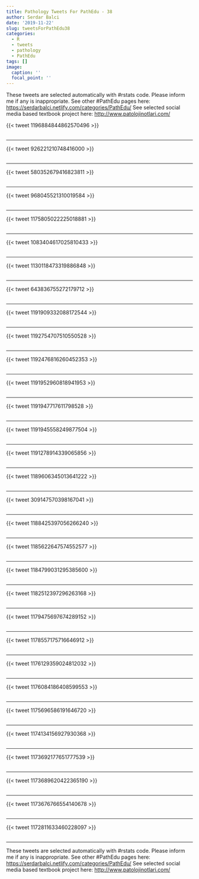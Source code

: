 ```yaml
---
title: Pathology Tweets For PathEdu - 38
author: Serdar Balci
date: '2019-11-22'
slug: tweetsForPathEdu38
categories:
  - R
  - tweets
  - pathology
  - PathEdu
tags: []
image:
  caption: ''
  focal_point: ''
---
```



These tweets are selected automatically with #rstats code. Please inform me if any is inappropriate.
See other #PathEdu pages here: https://serdarbalci.netlify.com/categories/PathEdu/ 
See selected social media based textbook project here: http://www.patolojinotlari.com/

{{< tweet 1196884844862570496 >}}
<br>
<br>
<hr>
{{< tweet 926221210748416000 >}}
<br>
<br>
<hr>
{{< tweet 580352679416823811 >}}
<br>
<br>
<hr>
{{< tweet 968045521310019584 >}}
<br>
<br>
<hr>
{{< tweet 1175805022225018881 >}}
<br>
<br>
<hr>
{{< tweet 1083404617025810433 >}}
<br>
<br>
<hr>
{{< tweet 1130118473319886848 >}}
<br>
<br>
<hr>
{{< tweet 643836755272179712 >}}
<br>
<br>
<hr>
{{< tweet 1191909332088172544 >}}
<br>
<br>
<hr>
{{< tweet 1192754707510550528 >}}
<br>
<br>
<hr>
{{< tweet 1192476816260452353 >}}
<br>
<br>
<hr>
{{< tweet 1191952960818941953 >}}
<br>
<br>
<hr>
{{< tweet 1191947717611798528 >}}
<br>
<br>
<hr>
{{< tweet 1191945558249877504 >}}
<br>
<br>
<hr>
{{< tweet 1191278914339065856 >}}
<br>
<br>
<hr>
{{< tweet 1189606345013641222 >}}
<br>
<br>
<hr>
{{< tweet 309147570398167041 >}}
<br>
<br>
<hr>
{{< tweet 1188425397056266240 >}}
<br>
<br>
<hr>
{{< tweet 1185622647574552577 >}}
<br>
<br>
<hr>
{{< tweet 1184799031295385600 >}}
<br>
<br>
<hr>
{{< tweet 1182512397296263168 >}}
<br>
<br>
<hr>
{{< tweet 1179475697674289152 >}}
<br>
<br>
<hr>
{{< tweet 1178557175716646912 >}}
<br>
<br>
<hr>
{{< tweet 1176129359024812032 >}}
<br>
<br>
<hr>
{{< tweet 1176084186408599553 >}}
<br>
<br>
<hr>
{{< tweet 1175696586191646720 >}}
<br>
<br>
<hr>
{{< tweet 1174134156927930368 >}}
<br>
<br>
<hr>
{{< tweet 1173692177651777539 >}}
<br>
<br>
<hr>
{{< tweet 1173689620422365190 >}}
<br>
<br>
<hr>
{{< tweet 1173676766554140678 >}}
<br>
<br>
<hr>
{{< tweet 1172811633460228097 >}}
<br>
<br>
<hr>


These tweets are selected automatically with #rstats code. Please inform me if any is inappropriate.
See other #PathEdu pages here: https://serdarbalci.netlify.com/categories/PathEdu/ 
See selected social media based textbook project here: http://www.patolojinotlari.com/
